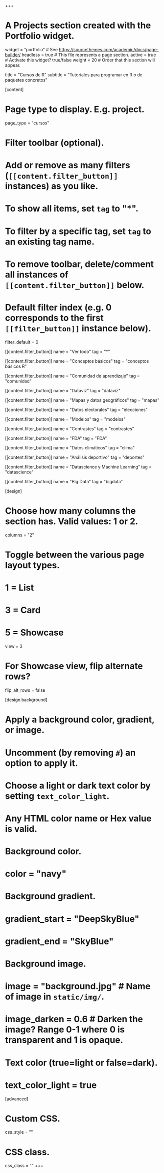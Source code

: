+++
# A Projects section created with the Portfolio widget.
widget = "portfolio"  # See https://sourcethemes.com/academic/docs/page-builder/
headless = true  # This file represents a page section.
active = true  # Activate this widget? true/false
weight = 20  # Order that this section will appear.

title = "Cursos de R"
subtitle = "Tutoriales para programar en R o de paquetes concretos"

[content]
  # Page type to display. E.g. project.
  page_type = "cursos"
  
  # Filter toolbar (optional).
  # Add or remove as many filters (`[[content.filter_button]]` instances) as you like.
  # To show all items, set `tag` to "*".
  # To filter by a specific tag, set `tag` to an existing tag name.
  # To remove toolbar, delete/comment all instances of `[[content.filter_button]]` below.
  
  # Default filter index (e.g. 0 corresponds to the first `[[filter_button]]` instance below).
  filter_default = 0
  
  [[content.filter_button]]
    name = "Ver todo"
    tag = "*"
  
  [[content.filter_button]]
    name = "Conceptos básicos"
    tag = "conceptos básicos R"
    
  [[content.filter_button]]
    name = "Comunidad de aprendizaje"
    tag = "comunidad"
  
  [[content.filter_button]]
    name = "Dataviz"
    tag = "dataviz"
  
  [[content.filter_button]]
    name = "Mapas y datos geográficos"
    tag = "mapas"
    
  [[content.filter_button]]
    name = "Datos electorales"
    tag = "elecciones"
    
  [[content.filter_button]]
    name = "Modelos"
    tag = "modelos"
    
  [[content.filter_button]]
    name = "Contrastes"
    tag = "contrastes"
    
  [[content.filter_button]]
    name = "FDA"
    tag = "FDA"
    
  [[content.filter_button]]
    name = "Datos climáticos"
    tag = "clima"
    
  [[content.filter_button]]
    name = "Análisis deportivo"
    tag = "deportes"
    
  [[content.filter_button]]
    name = "Datascience y Machine Learning"
    tag = "datascience"
    
  [[content.filter_button]]
    name = "Big Data"
    tag = "bigdata"

[design]
  # Choose how many columns the section has. Valid values: 1 or 2.
  columns = "2"

  # Toggle between the various page layout types.
  #   1 = List
  #   3 = Card
  #   5 = Showcase
  view = 3

  # For Showcase view, flip alternate rows?
  flip_alt_rows = false

[design.background]
  # Apply a background color, gradient, or image.
  #   Uncomment (by removing `#`) an option to apply it.
  #   Choose a light or dark text color by setting `text_color_light`.
  #   Any HTML color name or Hex value is valid.
  
  # Background color.
  # color = "navy"
  
  # Background gradient.
  # gradient_start = "DeepSkyBlue"
  # gradient_end = "SkyBlue"
  
  # Background image.
  # image = "background.jpg"  # Name of image in `static/img/`.
  # image_darken = 0.6  # Darken the image? Range 0-1 where 0 is transparent and 1 is opaque.

  # Text color (true=light or false=dark).
  # text_color_light = true  
  
[advanced]
 # Custom CSS. 
 css_style = ""
 
 # CSS class.
 css_class = ""
+++

